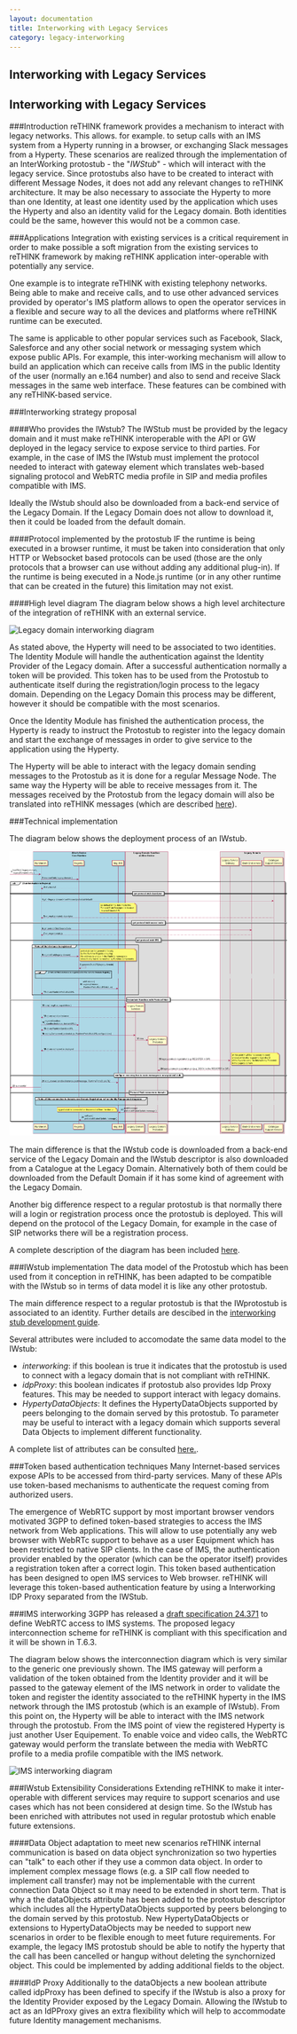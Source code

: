 ```yaml
---
layout: documentation
title: Interworking with Legacy Services
category: legacy-interworking
---
```


Interworking with Legacy Services
------------------
## Interworking with Legacy Services

###Introduction
reTHINK framework provides a mechanism to interact with legacy networks. This allows. for example. to setup calls with an IMS system from a Hyperty running in a browser, or exchanging Slack messages from a Hyperty. These scenarios are realized through the implementation of an InterWorking protostub - the "_IWStub_" - which will interact with the legacy service. Since protostubs also have to be created to interact with different Message Nodes, it does not add any relevant changes to reTHINK architecture. It may be also necessary to associate the Hyperty to more than one Identity, at least one identity used by the application which uses the Hyperty and also an identity valid for the Legacy domain. Both identities could be the same, however this would not be a common case.

###Applications
Integration with existing services is a critical requirement in order to make possible a soft migration from the existing services to reTHINK framework by making reTHINK application inter-operable with potentially any service.

One example is to integrate reTHINK with existing telephony networks. Being able to make and receive calls, and to use other advanced services provided by operator's IMS platform allows to open the operator services in a flexible and secure way to all the devices and platforms where reTHINK runtime can be executed.

The same is applicable to other popular services such as Facebook, Slack, Salesforce and any other social network or messaging system which expose public APIs. For example, this inter-working mechanism will allow to build an application which can receive calls from IMS in the public Identity of the user (normally an e.164 number) and also to send and receive Slack messages in the same web interface. These features can be combined with any reTHINK-based service.


###Interworking strategy proposal

####Who provides the IWstub?
The IWStub must be provided by the legacy domain and it must make reTHINK interoperable with the API or GW deployed in the legacy service to expose service to third parties. For example, in the case of IMS the IWstub must implement the protocol needed to interact with gateway element which translates web-based signaling protocol and WebRTC media profile in SIP and media profiles compatible with IMS.

Ideally the IWstub should also be downloaded from a back-end service of the Legacy Domain. If the Legacy Domain does not allow to download it, then it could be loaded from the default domain.

####Protocol implemented by the protostub
IF the runtime is being executed in a browser runtime, it must be taken into consideration that only HTTP or Websocket based protocols can be used (those are the only protocols that a browser can use without adding any additional plug-in). If the runtime is being executed in a Node.js runtime (or in any other runtime that can be created in the future) this limitation may not exist.  

####High level diagram
The diagram below shows a high level architecture of the integration of reTHINK with an external service.

![Legacy domain interworking diagram](rethink-Legacy-Integration-approach2.png)

As stated above, the Hyperty will need to be associated to two identities. The Identity Module will handle the authentication against the Identity Provider of the Legacy domain. After a successful authentication normally a token will be provided. This token has to be used from the Protostub to authenticate itself during the registration/login process to the legacy domain. Depending on the Legacy Domain this process may be different, however it should be compatible with the most scenarios.

Once the Identity Module has finished the authentication process, the Hyperty is ready to instruct the Protostub to register into the legacy domain and start the exchange of messages in order to give service to the application using the Hyperty.

The Hyperty will be able to interact with the legacy domain sending messages to the Protostub as it is done for a regular Message Node. The same way the Hyperty will be able to receive messages from it. The messages received by the Protostub from the legacy domain will also be translated into reTHINK messages (which are described  [here](../messages/legacy-interworking-messages.md)).

###Technical implementation


The diagram below shows the deployment process of an IWstub.

![Legacy domain IWstub deployment diagram](../dynamic-view/legacy-interworking/deploy-iwstub.png)

The main difference is that the IWstub code is downloaded from a back-end service of the Legacy Domain and the IWstub descriptor is also downloaded from a Catalogue at the Legacy Domain. Alternatively both of them could be downloaded from the Default Domain if it has some kind of agreement with the Legacy Domain.

Another big difference respect to a regular protostub is that normally there will a login or registration process once the protostub is deployed. This will depend on the protocol of the Legacy Domain, for example in the case of SIP networks there will be a registration process.


A complete description of the diagram has been included [here](../dynamic-view/legacy-interworking/readme.md).



###IWstub implementation
The data model of the Protostub which has been used from it conception in reTHINK, has been adapted to be compatible with the IWstub so in terms of data model it is like any other protostub.

The main difference respect to a regular protostub is that the IWprotostub is associated to an identity. Further details are descibed in the [interworking stub development guide](developemlegacy-interworking/interworking-stubs-development.md).

Several attributes were included to accomodate the same data model to the IWstub:
- *interworking*: if this boolean is true it indicates that the protostub is used to connect with a legacy domain that is not compliant with reTHINK.
- *idpProxy*: this boolean indicates if protostub also provides Idp Proxy features. This may be needed to support interact with legacy domains.  
- *HypertyDataObjects*: It defines the HypertyDataObjects supported by peers belonging to the domain served by this protostub. To parameter may be useful to interact with a legacy domain which supports several Data Objects to implement different functionality.

A complete list of attributes can be consulted [here.](https://github.com/reTHINK-project/specs/tree/master/datamodel/core/hyperty-catalogue).

###Token based authentication techniques
Many Internet-based services expose APIs to be accessed from third-party services. Many of these APIs use token-based mechanisms to authenticate the request coming from authorized users.

The emergence of WebRTC support by most important browser vendors motivated 3GPP to defined token-based strategies to access the IMS network from Web applications. This will allow to use potentially any web browser with WebRTc support to behave as a user Equipment which has been restricted to native SIP clients. In the case of IMS, the authentication provider enabled by the operator (which can be the operator itself) provides a registration token after a correct login. This token based authentication has been designed to open IMS services to Web browser. reTHINK will leverage this token-based authentication feature by using a Interworking IDP Proxy separated from the IWStub.  


###IMS interworking
3GPP has released a [draft specification 24.371](https://portal.3gpp.org/desktopmodules/Specifications/SpecificationDetails.aspx?specificationId=1087) to define WebRTC access to IMS systems. The proposed legacy interconnection scheme for reTHINK is compliant with this specification and it will be shown in T.6.3.

The diagram below shows the interconnection diagram which is very similar to the generic one previously shown. The IMS gateway will perform a validation of the token obtained from the Identity provider and it will be passed to the gateway element of the IMS network in order to validate the token and register the identity associated to the reTHINK hyperty in the IMS network through the IMS protostub (which is an example of IWstub).
From this point on, the Hyperty will be able to interact with the IMS network through the protostub. From the IMS point of view the registered Hyperty is just another User Equipement. To enable voice and video calls, the WebRTC gateway would perform the translate between the media with WebRTC profile to a media profile compatible with the IMS network.

![IMS interworking diagram](rethink-IMS-Integration-approach2.png)

###IWstub Extensibility Considerations
Extending reTHINK to make it inter-operable with different services may require to support scenarios and use cases which has not been considered at design time. So the IWstub has been enriched with attributes not used in regular protostub which enable future extensions.

####Data Object adaptation to meet new scenarios
reTHINK internal communication is based on data object synchronization so two hyperties can "talk" to each other if they use a common data object. In order to implement complex message flows (e.g. a SIP call flow needed to implement call transfer) may not be implementable with the current connection Data Object so it may need to be extended in short term. That is why a the dataObjects attribute has been added to the protostub descriptor which includes all the HypertyDataObjects supported by peers belonging to the domain served by this protostub. New HypertyDataObjects or extensions to HypertyDataObjects may be needed to support new scenarios in order to be flexible enough to meet future requirements.
For example, the legacy IMS protostub should be able to notify the hyperty that the call has been cancelled or hangup without deleting the synchornized object. This could be implemented by adding additional fields to the object.  

####IdP Proxy
Additionally to the dataObjects a new boolean attribute called idpProxy has been defined to specify if the IWstub is also a proxy for the Identity Provider exposed by the Legacy Domain. Allowing the IWstub to act as an IdPProxy gives an extra flexibility which will help to accommodate future Identity management mechanisms.
